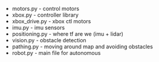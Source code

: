 - motors.py - control motors
- xbox.py - controller library
- xbox_drive.py - xbox ctl motors
- imu.py - imu sensors
- positioning.py - where tf are we (imu + lidar)
- vision.py - obstacle detection
- pathing.py - moving around map and avoiding obstacles
- robot.py - main file for autonomous

